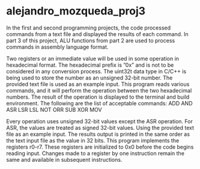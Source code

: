 # alejandro_mozqueda_proj3

In the first and second programming projects, the code processed commands from a text file
and displayed the results of each command. In part 3 of this project, ALU
functions from part 2 are used to process commands in assembly language format.

Two registers or an immediate value will be used in some operation in hexadecimal format. The hexadecimal prefix is ”0x” and is not to be considered in any conversion process. The uint32t data type in C/C++ is being used to store the number as an unsigned 32-bit number. The provided text file is used as an example input. This program reads various commands, and it will perform the operation between the two hexadecimal numbers. The result of the operation is displayed to the terminal and build environment.
The following are the list of acceptable commands:
ADD
AND
ASR
LSR
LSL
NOT
ORR
SUB
XOR 
MOV

Every operation uses unsigned 32-bit values except the ASR operation. For ASR, the values are 
treated as signed 32-bit values. Using the provided text file as an example input. The results 
output is printed in the same order as the text input file as the value in 32 bits.
This program implements the registers r0-r7. These registers are initialized to 0x0 
before the code begins reading input.
Changes made to a register by one instruction remain the same and available in subsequent
instructions.
